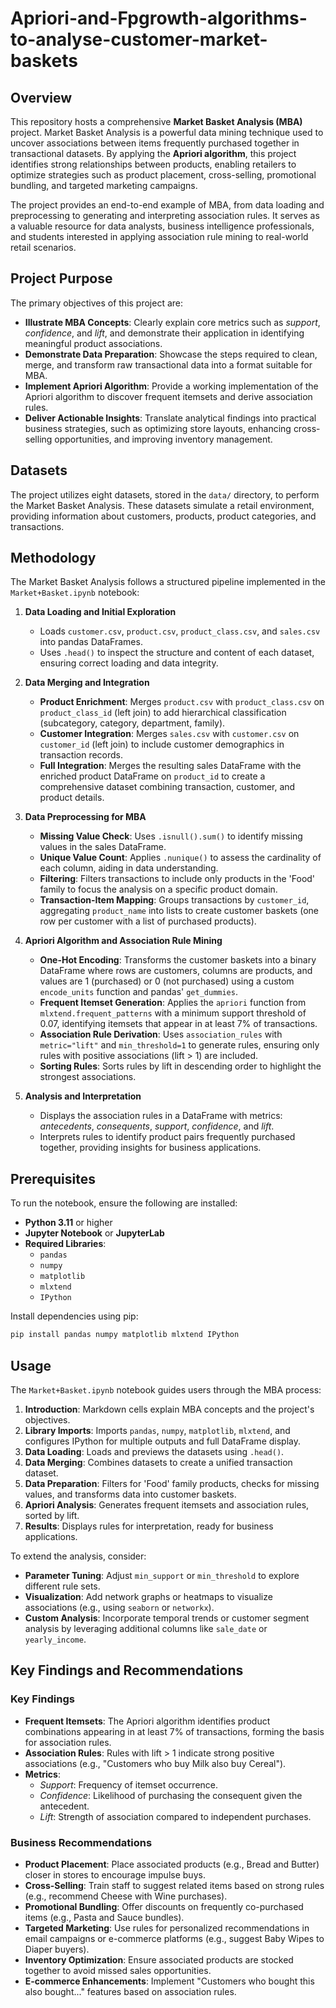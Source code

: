 # Apriori-and-Fpgrowth-algorithms-to-analyse-customer-market-baskets

## Overview

This repository hosts a comprehensive **Market Basket Analysis (MBA)** project. Market Basket Analysis is a powerful data mining technique used to uncover associations between items frequently purchased together in transactional datasets. By applying the **Apriori algorithm**, this project identifies strong relationships between products, enabling retailers to optimize strategies such as product placement, cross-selling, promotional bundling, and targeted marketing campaigns.

The project provides an end-to-end example of MBA, from data loading and preprocessing to generating and interpreting association rules. It serves as a valuable resource for data analysts, business intelligence professionals, and students interested in applying association rule mining to real-world retail scenarios.

## Project Purpose

The primary objectives of this project are:

- **Illustrate MBA Concepts**: Clearly explain core metrics such as *support*, *confidence*, and *lift*, and demonstrate their application in identifying meaningful product associations.
- **Demonstrate Data Preparation**: Showcase the steps required to clean, merge, and transform raw transactional data into a format suitable for MBA.
- **Implement Apriori Algorithm**: Provide a working implementation of the Apriori algorithm to discover frequent itemsets and derive association rules.
- **Deliver Actionable Insights**: Translate analytical findings into practical business strategies, such as optimizing store layouts, enhancing cross-selling opportunities, and improving inventory management.

## Datasets

The project utilizes eight datasets, stored in the `data/` directory, to perform the Market Basket Analysis. These datasets simulate a retail environment, providing information about customers, products, product categories, and transactions.

## Methodology

The Market Basket Analysis follows a structured pipeline implemented in the `Market+Basket.ipynb` notebook:

1. **Data Loading and Initial Exploration**

   - Loads `customer.csv`, `product.csv`, `product_class.csv`, and `sales.csv` into pandas DataFrames.
   - Uses `.head()` to inspect the structure and content of each dataset, ensuring correct loading and data integrity.
2. **Data Merging and Integration**

   - **Product Enrichment**: Merges `product.csv` with `product_class.csv` on `product_class_id` (left join) to add hierarchical classification (subcategory, category, department, family).
   - **Customer Integration**: Merges `sales.csv` with `customer.csv` on `customer_id` (left join) to include customer demographics in transaction records.
   - **Full Integration**: Merges the resulting sales DataFrame with the enriched product DataFrame on `product_id` to create a comprehensive dataset combining transaction, customer, and product details.
3. **Data Preprocessing for MBA**

   - **Missing Value Check**: Uses `.isnull().sum()` to identify missing values in the sales DataFrame.
   - **Unique Value Count**: Applies `.nunique()` to assess the cardinality of each column, aiding in data understanding.
   - **Filtering**: Filters transactions to include only products in the 'Food' family to focus the analysis on a specific product domain.
   - **Transaction-Item Mapping**: Groups transactions by `customer_id`, aggregating `product_name` into lists to create customer baskets (one row per customer with a list of purchased products).
4. **Apriori Algorithm and Association Rule Mining**

   - **One-Hot Encoding**: Transforms the customer baskets into a binary DataFrame where rows are customers, columns are products, and values are 1 (purchased) or 0 (not purchased) using a custom `encode_units` function and pandas' `get_dummies`.
   - **Frequent Itemset Generation**: Applies the `apriori` function from `mlxtend.frequent_patterns` with a minimum support threshold of 0.07, identifying itemsets that appear in at least 7% of transactions.
   - **Association Rule Derivation**: Uses `association_rules` with `metric="lift"` and `min_threshold=1` to generate rules, ensuring only rules with positive associations (lift > 1) are included.
   - **Sorting Rules**: Sorts rules by lift in descending order to highlight the strongest associations.
5. **Analysis and Interpretation**

   - Displays the association rules in a DataFrame with metrics: *antecedents*, *consequents*, *support*, *confidence*, and *lift*.
   - Interprets rules to identify product pairs frequently purchased together, providing insights for business applications.

## Prerequisites

To run the notebook, ensure the following are installed:

- **Python 3.11** or higher
- **Jupyter Notebook** or **JupyterLab**
- **Required Libraries**:
  - `pandas`
  - `numpy`
  - `matplotlib`
  - `mlxtend`
  - `IPython`

Install dependencies using pip:

```bash
pip install pandas numpy matplotlib mlxtend IPython
```

## Usage

The `Market+Basket.ipynb` notebook guides users through the MBA process:

1. **Introduction**: Markdown cells explain MBA concepts and the project's objectives.
2. **Library Imports**: Imports `pandas`, `numpy`, `matplotlib`, `mlxtend`, and configures IPython for multiple outputs and full DataFrame display.
3. **Data Loading**: Loads and previews the datasets using `.head()`.
4. **Data Merging**: Combines datasets to create a unified transaction dataset.
5. **Data Preparation**: Filters for 'Food' family products, checks for missing values, and transforms data into customer baskets.
6. **Apriori Analysis**: Generates frequent itemsets and association rules, sorted by lift.
7. **Results**: Displays rules for interpretation, ready for business applications.

To extend the analysis, consider:

- **Parameter Tuning**: Adjust `min_support` or `min_threshold` to explore different rule sets.
- **Visualization**: Add network graphs or heatmaps to visualize associations (e.g., using `seaborn` or `networkx`).
- **Custom Analysis**: Incorporate temporal trends or customer segment analysis by leveraging additional columns like `sale_date` or `yearly_income`.

## Key Findings and Recommendations

### Key Findings

- **Frequent Itemsets**: The Apriori algorithm identifies product combinations appearing in at least 7% of transactions, forming the basis for association rules.
- **Association Rules**: Rules with lift > 1 indicate strong positive associations (e.g., "Customers who buy Milk also buy Cereal").
- **Metrics**:
  - *Support*: Frequency of itemset occurrence.
  - *Confidence*: Likelihood of purchasing the consequent given the antecedent.
  - *Lift*: Strength of association compared to independent purchases.

### Business Recommendations

- **Product Placement**: Place associated products (e.g., Bread and Butter) closer in stores to encourage impulse buys.
- **Cross-Selling**: Train staff to suggest related items based on strong rules (e.g., recommend Cheese with Wine purchases).
- **Promotional Bundling**: Offer discounts on frequently co-purchased items (e.g., Pasta and Sauce bundles).
- **Targeted Marketing**: Use rules for personalized recommendations in email campaigns or e-commerce platforms (e.g., suggest Baby Wipes to Diaper buyers).
- **Inventory Optimization**: Ensure associated products are stocked together to avoid missed sales opportunities.
- **E-commerce Enhancements**: Implement "Customers who bought this also bought..." features based on association rules.
